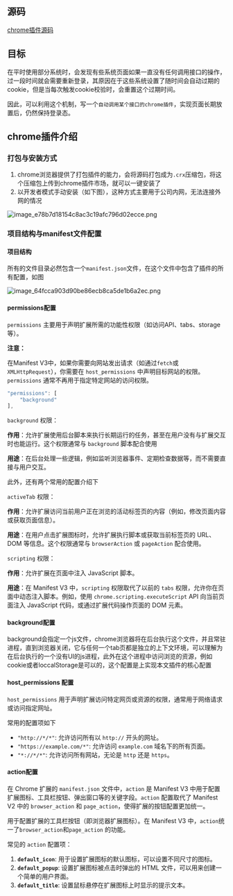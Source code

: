 ## 源码

[chrome插件源码](https://github.com/shenjipo/ChromeExtensions)

## 目标

在平时使用部分系统时，会发现有些系统页面如果一直没有任何调用接口的操作，过一段时间就会需要重新登录，其原因在于这些系统设置了随时间会自动过期的cookie，但是当每次触发cookie校验时，会重置这个过期时间。

因此，可以利用这个机制，写一个`自动调用某个接口的chrome插件`，实现页面长期放置后，仍然保持登录态。

## chrome插件介绍

### 打包与安装方式

1. chrome浏览器提供了打包插件的能力，会将源码打包成为`.crx`压缩包，将这个压缩包上传到chrome插件市场，就可以一键安装了
2. 以开发者模式手动安装（如下图），这种方式主要用于公司内网，无法连接外网的情况

![image_e78b7d18154c8ac3c19afc796d02ecce.png](http://101.133.143.249/api/getImage/image_e78b7d18154c8ac3c19afc796d02ecce.png)

### 项目结构与manifest文件配置

#### 项目结构

所有的文件目录必然包含一个`manifest.json`文件，在这个文件中包含了插件的所有配置，如图

![image_64fcca903d90be86ecb8ca5de1b6a2ec.png](http://101.133.143.249/api/getImage/image_64fcca903d90be86ecb8ca5de1b6a2ec.png)

#### permissions配置

`permissions` 主要用于声明扩展所需的功能性权限（如访问API、tabs、storage等）。

**注意：**

在Manifest V3中，如果你需要向网站发出请求（如通过`fetch`或`XMLHttpRequest`），你需要在 `host_permissions` 中声明目标网站的权限。`permissions` 通常不再用于指定特定网站的访问权限。

```javascript
"permissions": [
    "background"
],
```

`background` 权限：

**作用**：允许扩展使用后台脚本来执行长期运行的任务，甚至在用户没有与扩展交互时也能运行。这个权限通常与 `background` 脚本配合使用

**用途**：在后台处理一些逻辑，例如监听浏览器事件、定期检查数据等，而不需要直接与用户交互。

此外，还有两个常用的配置介绍下

`activeTab` 权限：

**作用**：允许扩展访问当前用户正在浏览的活动标签页的内容（例如，修改页面内容或获取页面信息）。

**用途**：在用户点击扩展图标时，允许扩展执行脚本或获取当前标签页的 URL、DOM 等信息。这个权限通常与 `browserAction` 或 `pageAction` 配合使用。

`scripting` 权限：

**作用**：允许扩展在页面中注入 JavaScript 脚本。

**用途**：在 Manifest V3 中，`scripting` 权限取代了以前的 `tabs` 权限，允许你在页面中动态注入脚本。例如，使用 `chrome.scripting.executeScript` API 向当前页面注入 JavaScript 代码，或通过扩展代码操作页面的 DOM 元素。

#### background配置

background会指定一个js文件，chrome浏览器将在后台执行这个文件，并且常驻进程，直到浏览器关闭，它与任何一个tab页都是独立的上下文环境，可以理解为在后台执行的一个没有UI的js进程，此外在这个进程中访问浏览的资源，例如cookie或者loccalStorage是可以的，这个配置是上实现本文插件的核心配置

#### host_permissions 配置

`host_permissions` 用于声明扩展访问特定网页或资源的权限，通常用于网络请求或访问指定网址。

常用的配置项如下

* `"http://*/*"`: 允许访问所有以 `http://` 开头的网址。
* `"https://example.com/*"`: 允许访问 `example.com` 域名下的所有页面。
* `"*://*/*"`: 允许访问所有网站，无论是 `http` 还是 `https`。

#### action配置

在 Chrome 扩展的 `manifest.json` 文件中，`action` 是 Manifest V3 中用于配置扩展图标、工具栏按钮、弹出窗口等的关键字段。`action` 配置取代了 Manifest V2 中的 `browser_action` 和 `page_action`，使得扩展的按钮配置更加统一。

用于配置扩展的工具栏按钮（即浏览器扩展图标）。在 Manifest V3 中，`action`统一了`browser_action`和`page_action` 的功能。

常见的 `action` 配置项：

1. **`default_icon`**: 用于设置扩展图标的默认图标，可以设置不同尺寸的图标。
2. **`default_popup`**: 设置扩展图标被点击时弹出的 HTML 文件，可以用来创建一个简单的用户界面。
3. **`default_title`**: 设置鼠标悬停在扩展图标上时显示的提示文本。
